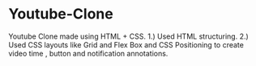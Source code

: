 # Youtube-Clone
Youtube Clone made using HTML + CSS.
1.) Used HTML structuring.
2.) Used CSS layouts like Grid and Flex Box and CSS Positioning to create video time , button and notification annotations.
